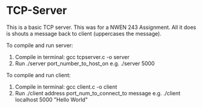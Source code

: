 # TCP-Server

This is a basic TCP server. This was for a NWEN 243 Assignment. All it does is shouts a message back to client
(uppercases the message).

To compile and run server:
1. Compile in terminal: gcc tcpserver.c -o server
2. Run ./server port_number_to_host_on
e.g. ./server 5000


To compile and run client:
1. Compile in terminal: gcc client.c -o client
2. Run ./client address   port_num_to_connect_to   message
e.g. ./client localhost 5000 "Hello World"
